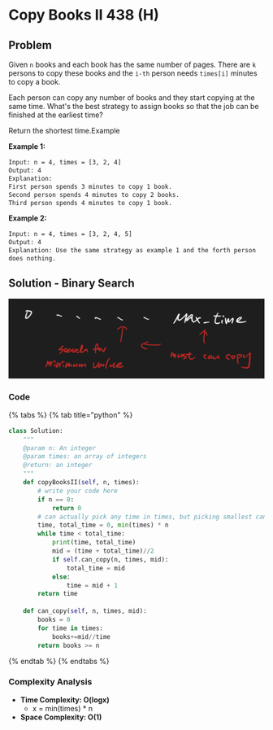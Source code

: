 # Copy Books II 438 (H)

## Problem

Given `n` books and each book has the same number of pages. There are `k` persons to copy these books and the `i-th` person needs `times[i]` minutes to copy a book.

Each person can copy any number of books and they start copying at the same time. What's the best strategy to assign books so that the job can be finished at the earliest time?

Return the shortest time.Example

**Example 1:**

```
Input: n = 4, times = [3, 2, 4]
Output: 4
Explanation:
First person spends 3 minutes to copy 1 book.
Second person spends 4 minutes to copy 2 books.
Third person spends 4 minutes to copy 1 book.
```

**Example 2:**

```
Input: n = 4, times = [3, 2, 4, 5]
Output: 4
Explanation: Use the same strategy as example 1 and the forth person does nothing.
```

## Solution - Binary Search

![](<../../.gitbook/assets/Screen Shot 2021-05-12 at 11.57.10 PM.png>)

### Code

{% tabs %}
{% tab title="python" %}
```python
class Solution:
    """
    @param n: An integer
    @param times: an array of integers
    @return: an integer
    """
    def copyBooksII(self, n, times):
        # write your code here
        if n == 0:
            return 0
        # can actually pick any time in times, but picking smallest can reduce search time
        time, total_time = 0, min(times) * n
        while time < total_time:
            print(time, total_time)
            mid = (time + total_time)//2
            if self.can_copy(n, times, mid):
                total_time = mid
            else:
                time = mid + 1
        return time
    
    def can_copy(self, n, times, mid):
        books = 0
        for time in times:
            books+=mid//time
        return books >= n

```
{% endtab %}
{% endtabs %}

### Complexity Analysis

* **Time Complexity: O(logx)**
  * x = min(times) \* n
* **Space Complexity: O(1)**
